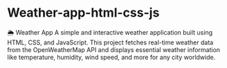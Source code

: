 # Weather-app-html-css-js
🌦️ Weather App A simple and interactive weather application built using HTML, CSS, and JavaScript. This project fetches real-time weather data from the OpenWeatherMap API and displays essential weather information like temperature, humidity, wind speed, and more for any city worldwide.
